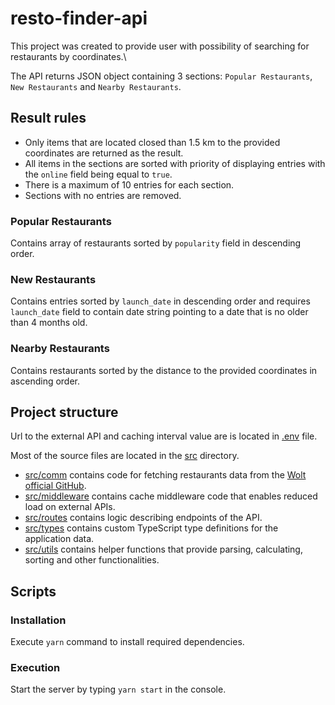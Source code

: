 # resto-finder-api

This project was created to provide user with possibility of searching for restaurants by coordinates.\

The API returns JSON object containing 3 sections: `Popular Restaurants`, `New Restaurants` and `Nearby Restaurants`.

## Result rules

- Only items that are located closed than 1.5 km to the provided coordinates are returned as the result.
- All items in the sections are sorted with priority of displaying entries with the `online` field being equal to `true`.
- There is a maximum of 10 entries for each section.
- Sections with no entries are removed.

### Popular Restaurants

Contains array of restaurants sorted by `popularity` field in descending order.

### New Restaurants

Contains entries sorted by `launch_date` in descending order and requires `launch_date` field to contain date string pointing to a date that is no older than 4 months old.

### Nearby Restaurants

Contains restaurants sorted by the distance to the provided coordinates in ascending order.

## Project structure

Url to the external API and caching interval value are is located in [.env](.env) file.

Most of the source files are located in the [src](./src) directory.

- [src/comm](./src/comm) contains code for fetching restaurants data from the [Wolt official GitHub](https://raw.githubusercontent.com/woltapp/summer2021-internship/main/restaurants.json).
- [src/middleware](./src/middleware) contains cache middleware code that enables reduced load on external APIs.
- [src/routes](./src/routes) contains logic describing endpoints of the API.
- [src/types](./src/types) contains custom TypeScript type definitions for the application data.
- [src/utils](./src/utils) contains helper functions that provide parsing, calculating, sorting and other functionalities.

## Scripts

### Installation

Execute `yarn` command to install required dependencies.

### Execution

Start the server by typing `yarn start` in the console.
